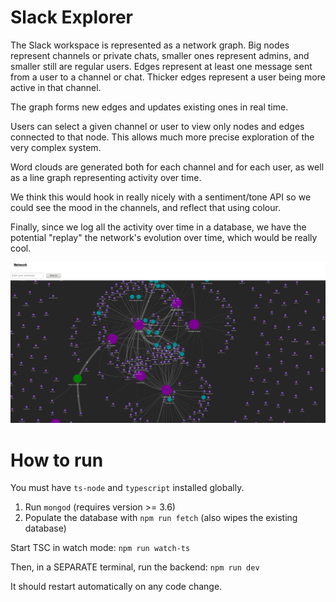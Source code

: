 # Slack Explorer
The Slack workspace is represented as a network graph. Big nodes represent channels or private chats, smaller ones represent admins, and smaller still are regular users. Edges represent at least one message sent from a user to a channel or chat. Thicker edges represent a user being more active in that channel.

The graph forms new edges and updates existing ones in real time.

Users can select a given channel or user to view only nodes and edges connected to that node. This allows much more precise exploration of the very complex system.

Word clouds are generated both for each channel and for each user, as well as a line graph representing activity over time.

We think this would hook in really nicely with a sentiment/tone API so we could see the mood in the channels, and reflect that using colour.

Finally, since we log all the activity over time in a database, we have the potential "replay" the network's evolution over time, which would be really cool.

![a screenshot of slack-explorer in action](img/screenshot.png)

# How to run

You must have `ts-node` and `typescript` installed globally.

1. Run `mongod` (requires version >= 3.6)
2. Populate the database with `npm run fetch` (also wipes the existing database)

Start TSC in watch mode:
`npm run watch-ts`

Then, in a SEPARATE terminal, run the backend:
`npm run dev`

It should restart automatically on any code change.